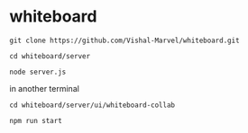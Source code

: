 # whiteboard
`git clone https://github.com/Vishal-Marvel/whiteboard.git`

`cd whiteboard/server`

`node server.js`

in another terminal

`cd whiteboard/server/ui/whiteboard-collab`

`npm run start`


